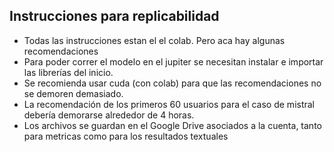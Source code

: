 ## Instrucciones para replicabilidad
- Todas las instrucciones estan el el colab. Pero aca hay algunas recomendaciones
- Para poder correr el modelo en el jupiter se necesitan instalar e importar las librerías del inicio.
- Se recomienda usar cuda (con colab) para que las recomendaciones no se demoren demasiado.
- La recomendación de los primeros 60 usuarios para el caso de mistral debería demorarse alrededor de 4 horas.
- Los archivos se guardan en el Google Drive asociados a la cuenta, tanto para metricas como para los resultados textuales
